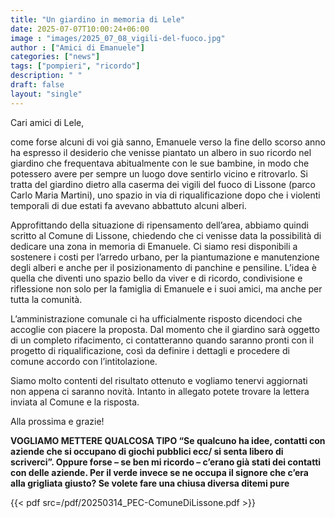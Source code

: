 ```yaml
---
title: "Un giardino in memoria di Lele"
date: 2025-07-07T10:00:24+06:00
image : "images/2025_07_08_vigili-del-fuoco.jpg"
author : ["Amici di Emanuele"]
categories: ["news"]
tags: ["pompieri", "ricordo"]
description: " "
draft: false
layout: "single"
---
```



Cari amici di Lele,

come forse alcuni di voi già sanno, Emanuele verso la fine dello scorso anno ha espresso il desiderio che venisse piantato un albero in suo ricordo nel giardino che frequentava abitualmente con le sue bambine, in modo che potessero avere per sempre un luogo dove sentirlo vicino e ritrovarlo. Si tratta del giardino dietro alla caserma dei vigili del fuoco di Lissone (parco Carlo Maria Martini), uno spazio in via di riqualificazione dopo che i violenti temporali di due estati fa avevano abbattuto alcuni alberi.

Approfittando della situazione di ripensamento dell’area, abbiamo quindi scritto al Comune di Lissone, chiedendo che ci venisse data la possibilità di dedicare una zona in memoria di Emanuele. Ci siamo resi disponibili a sostenere i costi per l’arredo urbano, per la piantumazione e manutenzione degli alberi e anche per il posizionamento di panchine e pensiline. L’idea è quella che diventi uno spazio bello da viver e di ricordo, condivisione e riflessione non solo per la famiglia di Emanuele e i suoi amici, ma anche per tutta la comunità.

L’amministrazione comunale ci ha ufficialmente risposto dicendoci che accoglie con piacere la proposta. Dal momento che il giardino sarà oggetto di un completo rifacimento, ci contatteranno quando saranno pronti con il progetto di riqualificazione, così da definire i dettagli e procedere di comune accordo con l’intitolazione.

Siamo molto contenti del risultato ottenuto e vogliamo tenervi aggiornati non appena ci saranno novità. Intanto in allegato potete trovare la lettera inviata al Comune e la risposta.

Alla prossima e grazie!

**VOGLIAMO METTERE QUALCOSA TIPO “Se qualcuno ha idee, contatti con aziende che si occupano di giochi pubblici ecc/ si senta libero di scriverci”. Oppure forse – se ben mi ricordo – c’erano già stati dei contatti con delle aziende. Per il verde invece se ne occupa il signore che c’era alla grigliata giusto? Se volete fare una chiusa diversa ditemi pure**




{{< pdf src=/pdf/20250314_PEC-ComuneDiLissone.pdf >}}